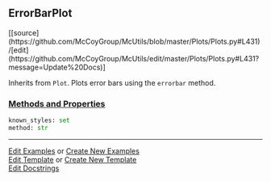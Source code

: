 ## <a id="McUtils.Plots.Plots.ErrorBarPlot">ErrorBarPlot</a> 
<div class="docs-source-link" markdown="1">
[[source](https://github.com/McCoyGroup/McUtils/blob/master/Plots/Plots.py#L431)/[edit](https://github.com/McCoyGroup/McUtils/edit/master/Plots/Plots.py#L431?message=Update%20Docs)]
</div>

Inherits from `Plot`.
Plots error bars using the `errorbar` method.

<div class="collapsible-section">
 <div class="collapsible-section collapsible-section-header" markdown="1">
 
### <a class="collapse-link" data-toggle="collapse" href="#methods">Methods and Properties</a> <a class="float-right" data-toggle="collapse" href="#methods"><i class="fa fa-chevron-down"></i></a>

 </div>
 <div class="collapsible-section collapsible-section-body collapse" id="methods" markdown="1">

```python
known_styles: set
method: str
```


 </div>
</div>




___

[Edit Examples](https://github.com/McCoyGroup/McUtils/edit/gh-pages/ci/examples/McUtils/Plots/Plots/ErrorBarPlot.md) or 
[Create New Examples](https://github.com/McCoyGroup/McUtils/new/gh-pages/?filename=ci/examples/McUtils/Plots/Plots/ErrorBarPlot.md) <br/>
[Edit Template](https://github.com/McCoyGroup/McUtils/edit/gh-pages/ci/docs/McUtils/Plots/Plots/ErrorBarPlot.md) or 
[Create New Template](https://github.com/McCoyGroup/McUtils/new/gh-pages/?filename=ci/docs/templates/McUtils/Plots/Plots/ErrorBarPlot.md) <br/>
[Edit Docstrings](https://github.com/McCoyGroup/McUtils/edit/master/Plots/Plots.py#L431?message=Update%20Docs)